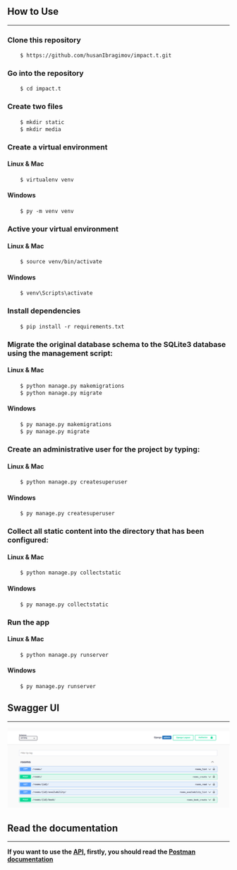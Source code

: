 ## How to Use

---
### Clone this repository
```
    $ https://github.com/husanIbragimov/impact.t.git 
```
    
### Go into the repository
```
    $ cd impact.t
```
### Create two files
```
    $ mkdir static
    $ mkdir media
```
### Create a virtual environment 
#### Linux & Mac 
```
    $ virtualenv venv 
```
#### Windows
        $ py -m venv venv  
    
    
### Active your virtual environment 
#### Linux & Mac
        $ source venv/bin/activate             
#### Windows
        $ venv\Scripts\activate
    
### Install dependencies
        $ pip install -r requirements.txt
    
### Migrate the original database schema to the SQLite3 database using the management script:
#### Linux & Mac
        $ python manage.py makemigrations      
        $ python manage.py migrate     
#### Windows
        $ py manage.py makemigrations
        $ py manage.py migrate
    
### Create an administrative user for the project by typing:
#### Linux & Mac                         
        $ python manage.py createsuperuser     
#### Windows   
        $ py manage.py createsuperuser
    
### Collect all static content into the directory that has been configured:
#### Linux & Mac                         
        $ python manage.py collectstatic
#### Windows
        $ py manage.py collectstatic
    
### Run the app
#### Linux & Mac                          
        $ python manage.py runserver           
#### Windows
``` 
    $ py manage.py runserver
```


## Swagger UI

---

![Screenshot](static/Screenshot%20from%202023-06-11%2000-38-06.png)


## Read the documentation

---

__If you want to use the [API](https://xusandev.pythonanywhere.com/), firstly, you should read the [Postman documentation](https://documenter.getpostman.com/view/21553790/2s93sXdFP4#049bf4c6-1894-450d-bfde-a42f582b3b4b)__





